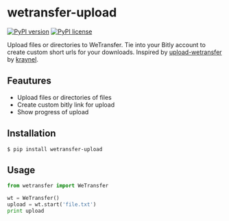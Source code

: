 # wetransfer-upload
[![PyPI version](https://badge.fury.io/py/wetransfer-upload.svg)](https://badge.fury.io/py/wetransfer-upload)
[![PyPI license](https://img.shields.io/pypi/l/wetransfer-upload.svg)](https://img.shields.io/pypi/l/wetransfer-upload.svg)

Upload files or directories to WeTransfer. Tie into your Bitly account to create custom short urls for your downloads. Inspired by [upload-wetransfer](https://github.com/kraynel/upload-wetransfer) by [kraynel](https://github.com/kraynel).

## Feautures

- Upload files or directories of files
- Create custom bitly link for upload
- Show progress of upload

## Installation

`$ pip install wetransfer-upload`

## Usage

```python
from wetransfer import WeTransfer

wt = WeTransfer()
upload = wt.start('file.txt')
print upload
```
